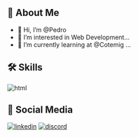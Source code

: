 ## 🚀 About Me
- 👋 Hi, I’m @Pedro
- 👀 I’m interested in Web Development...
- 🌱 I’m currently learning at @Cotemig ...

## 🛠 Skills
![html](https://img.shields.io/badge/html-0A66C2?style=for-the-badge&logo=html&logoColor=white)

  
## 🔗 Social Media
[![linkedin](https://img.shields.io/badge/linkedin-0A66C2?style=for-the-badge&logo=linkedin&logoColor=white)](https://www.linkedin.com/in/pedro-henrique-dos-reis-braga-xavier/)
[![discord](https://img.shields.io/badge/discord-0A66C2?style=for-the-badge&logo=discord&logoColor=white)](https://discords.com/bio/p/pedrow)
    

<!---
PedroXA/PedroXA is a ✨ special ✨ repository because its `README.md` (this file) appears on your GitHub profile.
You can click the Preview link to take a look at your changes.
--->
